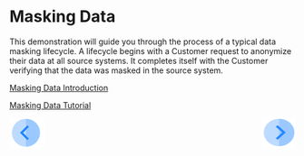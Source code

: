 # Masking Data

This demonstration will guide you through the process of a typical data masking lifecycle. A lifecycle begins with a Customer request to anonymize their data at all source systems. It completes itself with the Customer verifying that the data was masked in the source system.

[Masking Data Introduction](02_Masking_Data_Introduction.md)

[Masking Data Tutorial](03_01_Masking_Data_Tutorial.md)



[![Previous](../images/Previous.png)](../README.md)[<img align="right" width="60" height="54" src="../images/Next.png">](02_Masking_Data_Introduction.md)

